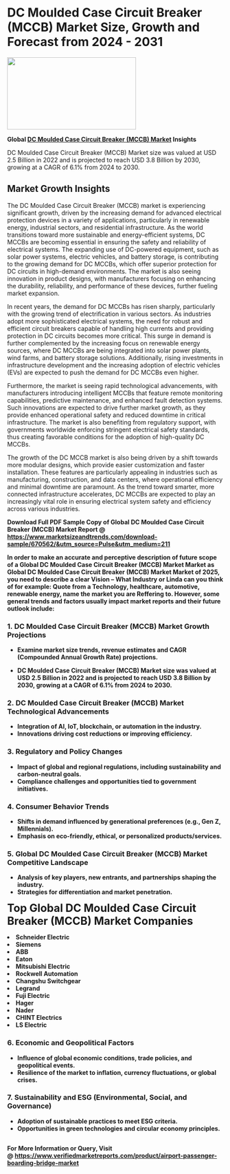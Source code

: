 <H1>DC Moulded Case Circuit Breaker (MCCB) Market Size, Growth and Forecast from 2024 - 2031</H1><img class="aligncenter size-medium wp-image-584254" src="https://thirdeyenews.in/wp-content/uploads/2024/09/Global-Market-Research-300x168.jpeg" alt="" width="300" height="168" /><p><strong>Global&nbsp;<a href="https://www.marketsizeandtrends.com/download-sample/670562/&amp;utm_source=Pulse&amp;utm_medium=211">DC Moulded Case Circuit Breaker (MCCB) Market</a> Insights</strong></p><p>DC Moulded Case Circuit Breaker (MCCB) Market size was valued at USD 2.5 Billion in 2022 and is projected to reach USD 3.8 Billion by 2030, growing at a CAGR of 6.1% from 2024 to 2030.</p><p><h2>Market Growth Insights</h2> <p>The DC Moulded Case Circuit Breaker (MCCB) market is experiencing significant growth, driven by the increasing demand for advanced electrical protection devices in a variety of applications, particularly in renewable energy, industrial sectors, and residential infrastructure. As the world transitions toward more sustainable and energy-efficient systems, DC MCCBs are becoming essential in ensuring the safety and reliability of electrical systems. The expanding use of DC-powered equipment, such as solar power systems, electric vehicles, and battery storage, is contributing to the growing demand for DC MCCBs, which offer superior protection for DC circuits in high-demand environments. The market is also seeing innovation in product designs, with manufacturers focusing on enhancing the durability, reliability, and performance of these devices, further fueling market expansion.</p> <p><strong></strong></p> <p>In recent years, the demand for DC MCCBs has risen sharply, particularly with the growing trend of electrification in various sectors. As industries adopt more sophisticated electrical systems, the need for robust and efficient circuit breakers capable of handling high currents and providing protection in DC circuits becomes more critical. This surge in demand is further complemented by the increasing focus on renewable energy sources, where DC MCCBs are being integrated into solar power plants, wind farms, and battery storage solutions. Additionally, rising investments in infrastructure development and the increasing adoption of electric vehicles (EVs) are expected to push the demand for DC MCCBs even higher.</p> <p>Furthermore, the market is seeing rapid technological advancements, with manufacturers introducing intelligent MCCBs that feature remote monitoring capabilities, predictive maintenance, and enhanced fault detection systems. Such innovations are expected to drive further market growth, as they provide enhanced operational safety and reduced downtime in critical infrastructure. The market is also benefiting from regulatory support, with governments worldwide enforcing stringent electrical safety standards, thus creating favorable conditions for the adoption of high-quality DC MCCBs.</p> <p>The growth of the DC MCCB market is also being driven by a shift towards more modular designs, which provide easier customization and faster installation. These features are particularly appealing in industries such as manufacturing, construction, and data centers, where operational efficiency and minimal downtime are paramount. As the trend toward smarter, more connected infrastructure accelerates, DC MCCBs are expected to play an increasingly vital role in ensuring electrical system safety and efficiency across various industries.</p> <p><strong></p><p><span class=""><strong>Download Full PDF Sample Copy of Global DC Moulded Case Circuit Breaker (MCCB) Market Report</strong> @ <a href="https://www.marketsizeandtrends.com/download-sample/670562/&amp;utm_source=Pulse&amp;utm_medium=211" target="_blank">https://www.marketsizeandtrends.com/download-sample/670562/&amp;utm_source=Pulse&amp;utm_medium=211</a></span></p><p>In order to make an accurate and perceptive description of future scope of a Global&nbsp;DC Moulded Case Circuit Breaker (MCCB) Market Market as Global&nbsp;DC Moulded Case Circuit Breaker (MCCB) Market Market of 2025, you need to describe a clear Vision &ndash; What Industry or Linda can you think of for example: Quote from a Technology, healthcare, automotive, renewable energy, name the market you are Reffering to. However, some general trends and factors usually impact market reports and their future outlook include:</p><h3>1.&nbsp;<strong>DC Moulded Case Circuit Breaker (MCCB) Market Growth Projections</strong></h3><ul><li>Examine market size trends, revenue estimates and CAGR (Compounded Annual Growth Rate) projections.</li><li><p>DC Moulded Case Circuit Breaker (MCCB) Market size was valued at USD 2.5 Billion in 2022 and is projected to reach USD 3.8 Billion by 2030, growing at a CAGR of 6.1% from 2024 to 2030.</p></li></ul><h3>2.&nbsp;<strong>DC Moulded Case Circuit Breaker (MCCB) Market Technological Advancements</strong></h3><ul><li>Integration of AI, IoT, blockchain, or automation in the industry.</li><li>Innovations driving cost reductions or improving efficiency.</li></ul><h3>3.&nbsp;<strong>Regulatory and Policy Changes</strong></h3><ul><li>Impact of global and regional regulations, including sustainability and carbon-neutral goals.</li><li>Compliance challenges and opportunities tied to government initiatives.</li></ul><h3>4.&nbsp;<strong>Consumer Behavior Trends</strong></h3><ul><li>Shifts in demand influenced by generational preferences (e.g., Gen Z, Millennials).</li><li>Emphasis on eco-friendly, ethical, or personalized products/services.</li></ul><h3>5.&nbsp;<strong>Global DC Moulded Case Circuit Breaker (MCCB) Market Competitive Landscape</strong></h3><ul><li>Analysis of key players, new entrants, and partnerships shaping the industry.</li><li>Strategies for differentiation and market penetration.</li></ul><p data-pm-slice="1 1 []"><span style="color: inherit; font-family: inherit; font-size: 25px;">Top Global DC Moulded Case Circuit Breaker (MCCB) Market Companies</span></p><div class="" data-test-id=""><p><li>Schneider Electric</li><li> Siemens</li><li> ABB</li><li> Eaton</li><li> Mitsubishi Electric</li><li> Rockwell Automation</li><li> Changshu Switchgear</li><li> Legrand</li><li> Fuji Electric</li><li> Hager</li><li> Nader</li><li> CHINT Electrics</li><li> LS Electric</li></p></div><h3>6.&nbsp;<strong>Economic and Geopolitical Factors</strong></h3><ul><li>Influence of global economic conditions, trade policies, and geopolitical events.</li><li>Resilience of the market to inflation, currency fluctuations, or global crises.</li></ul><h3>7.&nbsp;<strong>Sustainability and ESG (Environmental, Social, and Governance)</strong></h3><ul><li>Adoption of sustainable practices to meet ESG criteria.</li><li>Opportunities in green technologies and circular economy principles.</li></ul><h2><strong style="font-size: 14px;">For More Information or Query, Visit @&nbsp;</strong><a style="background-color: #ffffff; font-size: 14px;" href="https://www.marketsizeandtrends.com/report/dc-moulded-case-circuit-breaker-mccb-market/" target="_blank">https://www.verifiedmarketreports.com/product/airport-passenger-boarding-bridge-market</a></h2>
